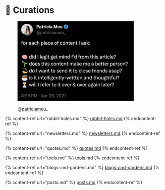 # 🍭 Curations

<figure><img src="../.gitbook/assets/image.png" alt="" width="375"><figcaption><p><a href="https://twitter.com/patriciamou_">@patriciamou_</a></p></figcaption></figure>

{% content-ref url="rabbit-holes.md" %}
[rabbit-holes.md](rabbit-holes.md)
{% endcontent-ref %}

{% content-ref url="newsletters.md" %}
[newsletters.md](newsletters.md)
{% endcontent-ref %}

{% content-ref url="quotes.md" %}
[quotes.md](quotes.md)
{% endcontent-ref %}

{% content-ref url="tools.md" %}
[tools.md](tools.md)
{% endcontent-ref %}

{% content-ref url="blogs-and-gardens.md" %}
[blogs-and-gardens.md](blogs-and-gardens.md)
{% endcontent-ref %}

{% content-ref url="posts.md" %}
[posts.md](posts.md)
{% endcontent-ref %}
